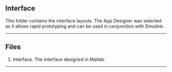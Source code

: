 ## Interface
This folder contains the interface layouts. The App Designer was selected as it allows rapid prototyping and can be used in conjunction with Simulink.

***
## Files
1. Interface. 	The interface designed in Matlab.


***

